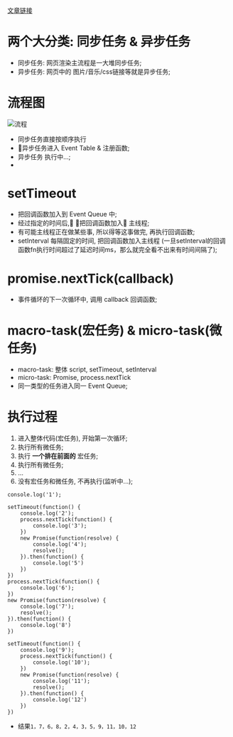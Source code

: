 [文章链接](https://juejin.im/post/59e85eebf265da430d571f89)

# 两个大分类: 同步任务 & 异步任务
* 同步任务: 网页渲染主流程是一大堆同步任务;
* 异步任务: 网页中的 图片/音乐/css链接等就是异步任务;


# 流程图
![流程](https://user-gold-cdn.xitu.io/2017/11/21/15fdd88994142347?imageView2/0/w/1280/h/960/ignore-error/1)
* 同步任务直接按顺序执行
* 异步任务进入 Event Table & 注册函数;
* 异步任务 执行中...;
* 



# setTimeout
* 把回调函数加入到 Event Queue 中;
* 经过指定的时间后, 把回调函数加入 主线程;
* 有可能主线程正在做某些事, 所以得等这事做完, 再执行回调函数;
* setInterval 每隔固定的时间, 把回调函数加入主线程 (一旦setInterval的回调函数fn执行时间超过了延迟时间ms，那么就完全看不出来有时间间隔了);


# promise.nextTick(callback)
* 事件循环的下一次循环中, 调用 callback 回调函数;

# macro-task(宏任务) & micro-task(微任务)
* macro-task: 整体 script, setTimeout, setInterval
* micro-task: Promise, process.nextTick
* 同一类型的任务进入同一 Event Queue;


# 执行过程
1. 进入整体代码(宏任务), 开始第一次循环;
2. 执行所有微任务;
3. 执行 **一个排在前面的** 宏任务;
4. 执行所有微任务;
5. ...
6. 没有宏任务和微任务, 不再执行(监听中...);




```
console.log('1');

setTimeout(function() {
    console.log('2');
    process.nextTick(function() {
        console.log('3');
    })
    new Promise(function(resolve) {
        console.log('4');
        resolve();
    }).then(function() {
        console.log('5')
    })
})
process.nextTick(function() {
    console.log('6');
})
new Promise(function(resolve) {
    console.log('7');
    resolve();
}).then(function() {
    console.log('8')
})

setTimeout(function() {
    console.log('9');
    process.nextTick(function() {
        console.log('10');
    })
    new Promise(function(resolve) {
        console.log('11');
        resolve();
    }).then(function() {
        console.log('12')
    })
})
```

* 结果`1，7，6，8，2，4，3，5，9，11，10，12`
